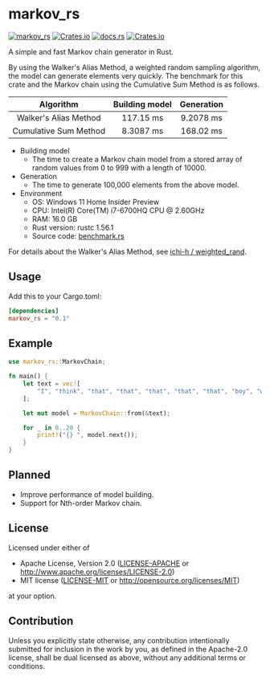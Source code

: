 # markov_rs

[![markov_rs](https://github.com/ichi-h/markov_rs/actions/workflows/markov_rs.yml/badge.svg)](https://github.com/ichi-h/markov_rs/actions/workflows/markov_rs.yml)
[![Crates.io](https://img.shields.io/crates/v/markov_rs)](https://crates.io/crates/markov_rs)
[![docs.rs](https://img.shields.io/docsrs/markov_rs)](https://docs.rs/markov_rs)
[![Crates.io](https://img.shields.io/crates/l/markov_rs)](LICENSE-APACHE)

A simple and fast Markov chain generator in Rust.

By using the Walker's Alias Method, a weighted random sampling algorithm, the model can generate elements very quickly. The benchmark for this crate and the Markov chain using the Cumulative Sum Method is as follows.

|       Algorithm       | Building model | Generation |
| :-------------------: | :------------: | :--------: |
| Walker's Alias Method |   117.15 ms    | 9.2078 ms  |
| Cumulative Sum Method |   8.3087 ms    | 168.02 ms  |

- Building model
  - The time to create a Markov chain model from a stored array of random values from 0 to 999 with a length of 10000.
- Generation
  - The time to generate 100,000 elements from the above model.
- Environment
  - OS: Windows 11 Home Insider Preview
  - CPU: Intel(R) Core(TM) i7-6700HQ CPU @ 2.60GHz
  - RAM: 16.0 GB
  - Rust version: rustc 1.56.1
  - Source code: [benchmark.rs](benches/benchmark.rs)

For details about the Walker's Alias Method, see [ichi-h / weighted_rand](https://github.com/ichi-h/weighted_rand).

## Usage

Add this to your Cargo.toml:

```toml
[dependencies]
markov_rs = "0.1"
```

## Example

```rust
use markov_rs::MarkovChain;

fn main() {
    let text = vec![
        "I", "think", "that", "that", "that", "that", "that", "boy", "wrote", "is", "wrong",
    ];

    let mut model = MarkovChain::from(&text);

    for _ in 0..20 {
        print!("{} ", model.next());
    }
}
```

## Planned

- Improve performance of model building.
- Support for Nth-order Markov chain.

## License

Licensed under either of

- Apache License, Version 2.0
  ([LICENSE-APACHE](LICENSE-APACHE) or http://www.apache.org/licenses/LICENSE-2.0)
- MIT license
  ([LICENSE-MIT](LICENSE-MIT) or http://opensource.org/licenses/MIT)

at your option.

## Contribution

Unless you explicitly state otherwise, any contribution intentionally submitted
for inclusion in the work by you, as defined in the Apache-2.0 license, shall be
dual licensed as above, without any additional terms or conditions.
